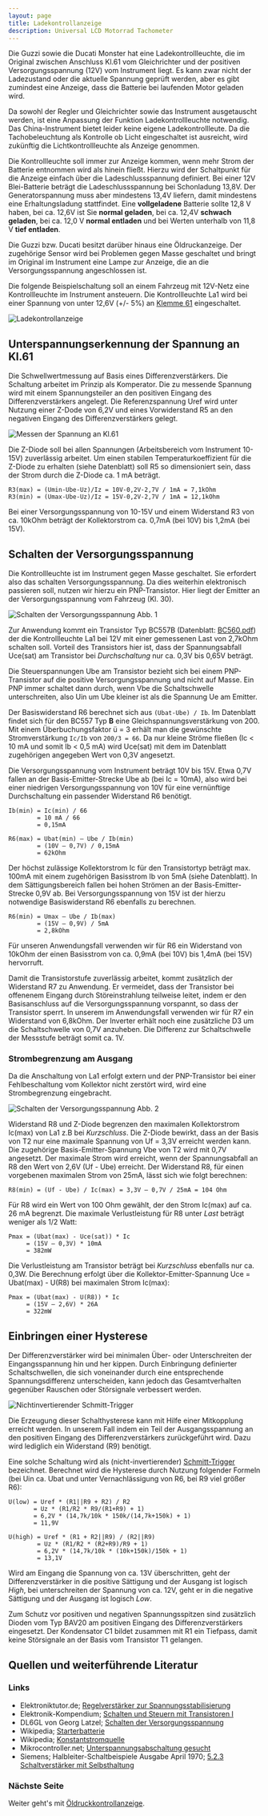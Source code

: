 ```yaml
---
layout: page
title: Ladekontrollanzeige
description: Universal LCD Motorrad Tachometer
---
```


Die Guzzi sowie die Ducati Monster hat eine Ladekontrollleuchte, die im Original zwischen Anschluss Kl.61 vom Gleichrichter und der positiven Versorgungsspannung (12V) vom Instrument liegt. Es kann zwar nicht der Ladezustand oder die aktuelle Spannung geprüft werden, aber es gibt zumindest eine Anzeige, dass die Batterie bei laufenden Motor geladen wird.

Da sowohl der Regler und Gleichrichter sowie das Instrument ausgetauscht werden, ist eine Anpassung der Funktion Ladekontrollleuchte notwendig. Das China-Instrument bietet leider keine eigene Ladekontrollleute. Da die Tachobeleuchtung als Kontrolle ob Licht eingeschaltet ist ausreicht, wird zukünftig die Lichtkontrollleuchte als Anzeige genommen.

Die Kontrollleuchte soll immer zur Anzeige kommen, wenn mehr Strom der Batterie entnommen wird als hinein fließt. Hierzu wird der Schaltpunkt für die Anzeige einfach über die Ladeschlussspannung definiert. Bei einer 12V Blei-Batterie beträgt die Ladeschlussspannung bei Schonladung 13,8V. Der Generatorspannung muss aber mindestens 13,4V liefern, damit mindestens eine Erhaltungsladung stattfindet. Eine **vollgeladene** Batterie sollte 12,8 V haben, bei ca. 12,6V ist Sie **normal geladen**, bei ca. 12,4V **schwach geladen**, bei ca. 12,0 V **normal entladen** und bei Werten unterhalb von 11,8 V **tief entladen**.

Die Guzzi bzw. Ducati besitzt darüber hinaus eine Öldruckanzeige. Der zugehörige Sensor wird bei Problemen gegen Masse geschaltet und bringt im Original im Instrument eine Lampe zur Anzeige, die an die Versorgungsspannung angeschlossen ist.

Die folgende Beispielschaltung soll an einem Fahrzeug mit 12V-Netz eine Kontrollleuchte im Instrument ansteuern. Die Kontrollleuchte La1 wird bei einer Spannung von unter 12,6V (+/- 5%) an [Klemme 61](http://de.wikipedia.org/wiki/Klemmenbezeichnung#Beleuchtung) eingeschaltet. 

![Ladekontrollanzeige](../images/Kontrollanzeige.png)

## Unterspannungserkennung der Spannung an Kl.61
Die Schwellwertmessung auf Basis eines Differenzverstärkers. Die Schaltung arbeitet im Prinzip als Komperator. Die zu messende Spannung wird mit einem Spannungsteiler an den positiven Eingang des Differenzverstärkers angelegt. Die Referenzspannung Uref wird unter Nutzung einer Z-Dode von 6,2V und eines Vorwiderstand R5 an den negativen Eingang des Differenzverstärkers gelegt.

![Messen der Spannung an Kl.61](../images/Messung_Spannung_Kl.61.png)

Die Z-Diode soll bei allen Spannungen (Arbeitsbereich vom Instrument 10-15V) zuverlässig arbeitet. Um einen stabilen Temperaturkoeffizient für die Z-Diode zu erhalten (siehe Datenblatt) soll R5 so dimensioniert sein, dass der Strom durch die Z-Diode ca. 1 mA beträgt. 

    R3(max) = (Umin-Ube-Uz)/Iz = 10V-0,2V-2,7V / 1mA = 7,1kOhm
    R3(min) = (Umax-Ube-Uz)/Iz = 15V-0,2V-2,7V / 1mA = 12,1kOhm

Bei einer Versorgungsspannung von 10-15V und einem Widerstand R3 von ca. 10kOhm beträgt der Kollektorstrom ca. 0,7mA (bei 10V) bis 1,2mA (bei 15V).

## Schalten der Versorgungsspannung
Die Kontrollleuchte ist im Instrument gegen Masse geschaltet. Sie erfordert also das schalten Versorgungsspannung. Da dies weiterhin elektronisch passieren soll, nutzen wir hierzu ein PNP-Transistor. Hier liegt der Emitter an der Versorgungsspannung vom Fahrzeug (Kl. 30).

![Schalten der Versorgungsspannung Abb. 1](../images/Schalten_der_Versorgungsspannung_1.png)

Zur Anwendung kommt ein Transistor Typ BC557B (Datenblatt: [BC560.pdf](https://www.fairchildsemi.com/ds/BC/BC560.pdf)) der die Kontrollleuchte La1 bei 12V mit einer gemessenen Last von 2,7kOhm schalten soll. Vorteil des Transistors hier ist, dass der Spannungsabfall Uce(sat) am Transistor bei _Durchschaltung_ nur ca. 0,3V bis 0,65V beträgt. 

Die Steuerspannungen Ube am Transistor bezieht sich bei einem PNP-Transistor auf die positive Versorgungsspannung und nicht auf Masse. Ein PNP immer schaltet dann durch, wenn Vbe die Schaltschwelle unterschreiten, also Uin um Ube kleiner ist als die Spannung Ue am Emitter.

Der Basiswiderstand R6 berechnet sich aus `(Ubat-Ube) / Ib`. Im Datenblatt findet sich für den BC557 Typ **B** eine Gleichspannungsverstärkung von 200. Mit einem Überbuchungsfaktor ü = 3 erhält man die gewünschte Stromverstärkung `Ic/Ib` von `200/3 = 66`. Da nur kleine Ströme fließen (Ic < 10 mA und somit Ib < 0,5 mA) wird Uce(sat) mit dem im Datenblatt zugehörigen angegeben Wert von 0,3V angesetzt.

Die Versorgungsspannung vom Instrument beträgt 10V bis 15V. Etwa 0,7V fallen an der Basis-Emitter-Strecke Ube ab (bei Ic = 10mA), also wird bei einer niedrigen Versorgungsspannung von 10V für eine vernünftige Durchschaltung ein passender Widerstand R6 benötigt.

    Ib(min) = Ic(min) / 66
            = 10 mA / 66
            = 0,15mA

    R6(max) = Ubat(min) – Ube / Ib(min)
            = (10V – 0,7V) / 0,15mA
            = 62kOhm

Der höchst zulässige Kollektorstrom Ic für den Transistortyp beträgt max. 100mA mit einem zugehörigen Basisstrom Ib von 5mA (siehe Datenblatt). In dem Sättigungsbereich fallen bei hohen Strömen an der Basis-Emitter-Strecke 0,9V ab. Bei Versorgungsspannung von 15V ist der hierzu notwendige Basiswiderstand R6 ebenfalls zu berechnen.

    R6(min) = Umax – Ube / Ib(max)
            = (15V – 0,9V) / 5mA
            = 2,8kOhm

Für unseren Anwendungsfall verwenden wir für R6 ein Widerstand von 10kOhm der einen Basisstrom von ca. 0,9mA (bei 10V) bis 1,4mA (bei 15V) hervorruft.

Damit die Transistorstufe zuverlässig arbeitet, kommt zusätzlich der Widerstand R7 zu Anwendung. Er vermeidet, dass der Transistor bei offenenem Eingang durch Störeinstrahlung teilweise leitet, indem er den Basisanschluss auf die Versorgungsspannung vorspannt, so dass der Transistor sperrt. In unserem im Anwendungsfall verwenden wir für R7 ein Widerstand von 6,8kOhm. Der Inverter erhält noch eine zusätzliche D3 um die Schaltschwelle von 0,7V anzuheben. Die Differenz zur Schaltschwelle der Messstufe beträgt somit ca. 1V.

### Strombegrenzung am Ausgang
Da die Anschaltung von La1 erfolgt extern und der PNP-Transistor bei einer Fehlbeschaltung vom Kollektor nicht zerstört wird, wird eine Strombegrenzung eingebracht.

![Schalten der Versorgungsspannung Abb. 2](../images/Schalten_der_Versorgungsspannung_2.png)

Widerstand R8 und Z-Diode begrenzen den maximalen Kollektorstrom Ic(max) von La1 z.B bei _Kurzschluss_. Die Z-Diode bewirkt, dass an der Basis von T2 nur eine maximale Spannung von Uf = 3,3V erreicht werden kann. Die zugehörige Basis-Emitter-Spannung Vbe von T2 wird mit 0,7V angesetzt. Der maximale Strom wird erreicht, wenn der Spannungsabfall an R8 den Wert von 2,6V (Uf - Ube) erreicht. Der Widerstand R8, für einen vorgebenen maximalen Strom von 25mA, lässt sich wie folgt berechnen:

    R8(min) = (Uf - Ube) / Ic(max) = 3,3V – 0,7V / 25mA = 104 Ohm

Für R8 wird ein Wert von 100 Ohm gewählt, der den Strom Ic(max) auf ca. 26 mA begrenzt. Die maximale Verlustleistung für R8 unter _Last_ beträgt weniger als 1/2 Watt:

    Pmax = (Ubat(max) - Uce(sat)) * Ic
         = (15V – 0,3V) * 10mA
         = 382mW

Die Verlustleistung am Transistor beträgt bei _Kurzschluss_ ebenfalls nur ca. 0,3W. Die Berechnung erfolgt über die Kollektor-Emitter-Spannung Uce = Ubat(max) - U(R8) bei maximalen Strom Ic(max):

    Pmax = (Ubat(max) - U(R8)) * Ic
         = (15V – 2,6V) * 26A
         = 322mW

## Einbringen einer Hysterese
Der Differenzverstärker wird bei minimalen Über- oder Unterschreiten der Eingangsspannung hin und her kippen. Durch Einbringung definierter Schaltschwellen, die sich voneinander durch eine entsprechende Spannungsdifferenz unterscheiden, kann jedoch das Gesamtverhalten gegenüber Rauschen oder Störsignale verbessert werden.

![Nichtinvertierender Schmitt-Trigger](../images/Nichtinvertierender_Schmitt_Trigger.png)

Die Erzeugung dieser Schalthysterese kann mit Hilfe einer Mitkopplung erreicht werden. In unserem Fall indem ein Teil der Ausgangsspannung an den positiven Eingang des Differenzverstärkers zurückgeführt wird. Dazu wird lediglich ein Widerstand (R9) benötigt.

Eine solche Schaltung wird als (nicht-invertierender) [Schmitt-Trigger](https://de.wikipedia.org/wiki/Schmitt-Trigger) bezeichnet. Berechnet wird die Hysterese durch Nutzung folgender Formeln (bei Uin ca. Ubat und unter Vernachlässigung von R6, bei R9 viel größer R6):

    U(low) = Uref * (R1||R9 + R2) / R2
           = Uz * (R1/R2 * R9/(R1+R9) + 1)
           = 6,2V * (14,7k/10k * 150k/(14,7k+150k) + 1)
           = 11,9V

    U(high) = Uref * (R1 + R2||R9) / (R2||R9)
            = Uz * (R1/R2 * (R2+R9)/R9 + 1)
            = 6,2V * (14,7k/10k * (10k+150k)/150k + 1)
            = 13,1V

Wird am Eingang die Spannung von ca. 13V überschritten, geht der Differenzverstärker in die positive Sättigung und der Ausgang ist logisch _High_, bei unterschreiten der Spannung von ca. 12V, geht er in die negative Sättigung und der Ausgang ist logisch _Low_.

Zum Schutz vor positiven und negativen Spannungsspitzen sind zusätzlich Dioden vom Typ BAV20 am positiven Eingang des Differenzverstärkers eingesetzt. Der Kondensator C1 bildet zusammen mit R1 ein Tiefpass, damit keine Störsignale an der Basis vom Transistor T1 gelangen.

## Quellen und weiterführende Literatur

### Links
- Elektroniktutor.de; [Regelverstärker zur Spannungsstabilisierung](https://elektroniktutor.de/analogtechnik/regelvst.html)
- Elektronik-Kompendium; [Schalten und Steuern mit Transistoren I](http://www.elektronik-kompendium.de/public/schaerer/powsw1.htm)
- DL6GL von Georg Latzel; [Schalten der Versorgungsspannung](http://dl6gl.de/grundlagen/schalten-mit-transistoren)
- Wikipedia; [Starterbatterie](http://de.wikipedia.org/wiki/Starterbatterie#Wartung,_Pflege_und_Prüfung)
- Wikipedia; [Konstantstromquelle](http://de.wikipedia.org/wiki/Konstantstromquelle#Mit_Bipolartransistor)
- Mikrocontroller.net; [Unterspannungsabschaltung gesucht](http://www.mikrocontroller.net/topic/340319#3744991)
- Siemens; Halbleiter-Schaltbeispiele Ausgabe April 1970; [5.2.3 Schaltverstärker mit Selbsthaltung](http://www.fingers-welt.de/info/siemens_schaltbeispiele_1970_1.pdf)

### Nächste Seite
Weiter geht's mit [Öldruckkontrollanzeige](kontrollanzeige_2.html).
